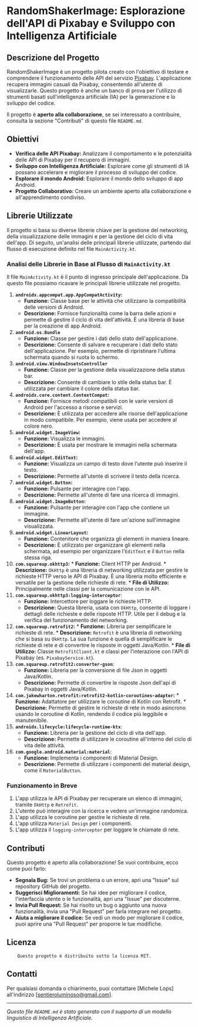 # RandomShakerImage: Esplorazione dell'API di Pixabay e Sviluppo con Intelligenza Artificiale

## Descrizione del Progetto 

RandomShakerImage è un progetto pilota creato con l'obiettivo di testare e comprendere il funzionamento delle API del servizio [Pixabay](https://pixabay.com/). L'applicazione recupera immagini casuali da Pixabay, consentendo all'utente di visualizzarle.  Questo progetto è anche un banco di prova per l'utilizzo di strumenti basati sull'intelligenza artificiale (IA) per la generazione e lo sviluppo del codice.

Il progetto è **aperto alla collaborazione**, se sei interessato a contribuire, consulta la sezione "Contributi" di questo file `README.md`.

## Obiettivi

*   **Verifica delle API Pixabay:** Analizzare il comportamento e le potenzialità delle API di Pixabay per il recupero di immagini.
*   **Sviluppo con Intelligenza Artificiale:** Esplorare come gli strumenti di IA possano accelerare e migliorare il processo di sviluppo del codice.
* **Esplorare il mondo Android:** Esplorare il mondo dello sviluppo di app Android.
*   **Progetto Collaborativo:** Creare un ambiente aperto alla collaborazione e all'apprendimento condiviso.

## Librerie Utilizzate

Il progetto si basa su diverse librerie chiave per la gestione del networking, della visualizzazione delle immagini e per la gestione del ciclo di vita dell'app. Di seguito, un'analisi delle principali librerie utilizzate, partendo dal flusso di esecuzione definito nel file `MainActivity.kt`.

### Analisi delle Librerie in Base al Flusso di `MainActivity.kt`

Il file `MainActivity.kt` è il punto di ingresso principale dell'applicazione. Da questo file possiamo ricavare le principali librerie utilizzate nel progetto.

1.  **`androidx.appcompat.app.AppCompatActivity`:**
    *   **Funzione:** Classe base per le attività che utilizzano la compatibilità delle versioni di Android.
    *   **Descrizione:** Fornisce funzionalità come la barra delle azioni e permette di gestire il ciclo di vita dell'attività. È una libreria di base per la creazione di app Android.
2. **`android.os.Bundle`**
   * **Funzione:** Classe per gestire i dati dello stato dell'applicazione.
   * **Descrizione:** Consente di salvare e recuperare i dati dello stato dell'applicazione. Per esempio, permette di ripristinare l'ultima schermata quando si ruota lo schermo.
3. **`android.view.WindowInsetsController`**
    *   **Funzione:** Classe per la gestione della visualizzazione della status bar.
    * **Descrizione:** Consente di cambiare lo stile della status bar. È utilizzata per cambiare il colore della status bar.
4.  **`androidx.core.content.ContextCompat`:**
    *   **Funzione:** Fornisce metodi compatibili con le varie versioni di Android per l'accesso a risorse e servizi.
    *   **Descrizione:** È utilizzata per accedere alle risorse dell'applicazione in modo compatibile. Per esempio, viene usata per accedere al colore nero.
5. **`android.widget.ImageView`:**
    * **Funzione:** Visualizza le immagini.
    * **Descrizione:** È usata per mostrare le immagini nella schermata dell'app.
6. **`android.widget.EditText`:**
    * **Funzione:** Visualizza un campo di testo dove l'utente può inserire il testo.
    * **Descrizione:** Permette all'utente di scrivere il testo della ricerca.
7. **`android.widget.Button`:**
    * **Funzione:** Pulsante per interagire con l'app.
    * **Descrizione:** Permette all'utente di fare una ricerca di immagini.
8. **`android.widget.ImageButton`:**
    * **Funzione:** Pulsante per interagire con l'app che contiene un immagine.
    * **Descrizione:** Permette all'utente di fare un'azione sull'immagine visualizzata.
9. **`android.widget.LinearLayout`:**
    * **Funzione:** Contenitore che organizza gli elementi in maniera lineare.
    * **Descrizione:** È utilizzato per organizzare gli elementi nella schermata, ad esempio per organizzare l'`EditText` e il `Button` nella stessa riga.
10.  **`com.squareup.okhttp3`:**
    *   **Funzione:** Client HTTP per Android.
    *   **Descrizione:** `OkHttp` è una libreria di networking utilizzata per gestire le richieste HTTP verso le API di Pixabay. È una libreria molto efficiente e versatile per la gestione delle richieste di rete.
    *   **File di Utilizzo:** Principalmente nelle classi per la comunicazione con le API.
11. **`com.squareup.okhttp3:logging-interceptor`**:
    * **Funzione:** Intercettore per loggare le richieste HTTP.
    * **Descrizione:** Questa libreria, usata con `OkHttp`, consente di loggare i dettagli delle richieste e delle risposte HTTP. Utile per il debug e la verifica del funzionamento del networking.
12.  **`com.squareup.retrofit2`:**
    *   **Funzione:** Libreria per semplificare le richieste di rete.
    *   **Descrizione:** `Retrofit` è una libreria di networking che si basa su `OkHttp`. La sua funzione è quella di semplificare le richieste di rete e di convertire le risposte in oggetti Java/Kotlin.
    *   **File di Utilizzo:** Classe `RetrofitClient.kt` e classi per l'interazione con l'API di Pixabay (es. `PixabayService.kt`).
13. **`com.squareup.retrofit2:converter-gson`**:
    * **Funzione:** Libreria per la conversione di file Json in oggetti Java/Kotlin.
    * **Descrizione:** Permette di convertire le risposte Json dell'api di Pixabay in oggetti Java/Kotlin.
14.  **`com.jakewharton.retrofit:retrofit2-kotlin-coroutines-adapter`:**
    *   **Funzione:** Adattatore per utilizzare le coroutine di Kotlin con Retrofit.
    *   **Descrizione:** Permette di gestire le richieste di rete in modo asincrono usando le coroutine di Kotlin, rendendo il codice più leggibile e manutenibile.
15. **`androidx.lifecycle:lifecycle-runtime-ktx`**:
     * **Funzione:** Libreria per la gestione del ciclo di vita dell'app.
     * **Descrizione:** Permette di utilizzare le coroutine all'interno del ciclo di vita delle attività.
16. **`com.google.android.material:material`**:
     * **Funzione:** Implementa i componenti di Material Design.
     * **Descrizione:** Permette di utilizzare i componenti del material design, come il `MaterialButton`.

### Funzionamento in Breve

1.  L'app utilizza le API di Pixabay per recuperare un elenco di immagini, tramite `OkHttp` e `Retrofit`.
2.  L'utente può interagire con la ricerca e vedere un'immagine randomica.
3.  L'app utilizza le coroutine per gestire le richieste di rete.
4. L'app utilizza `Material Design` per i componenti.
5. L'app utilizza il `logging-interceptor` per loggare le chiamate di rete.

## Contributi

Questo progetto è aperto alla collaborazione! Se vuoi contribuire, ecco come puoi farlo:

*   **Segnala Bug:** Se trovi un problema o un errore, apri una "Issue" sul repository GitHub del progetto.
*   **Suggerisci Miglioramenti:** Se hai idee per migliorare il codice, l'interfaccia utente o le funzionalità, apri una "Issue" per discuterne.
*   **Invia Pull Request:** Se hai risolto un bug o aggiunto una nuova funzionalità, invia una "Pull Request" per farla integrare nel progetto.
* **Aiuta a migliorare il codice:** Se vedi un modo per migliorare il codice, puoi aprire una "Pull Request" per proporre le tue modifiche.

## Licenza

        Questo progetto è distribuito sotto la licenza MIT.

## Contatti

Per qualsiasi domanda o chiarimento, puoi contattare [Michele Lops] all'indirizzo [sentieroluminoso@gmail.com].

---

*Questo file `README.md` è stato generato con il supporto di un modello linguistico di Intelligenza Artificiale.*
